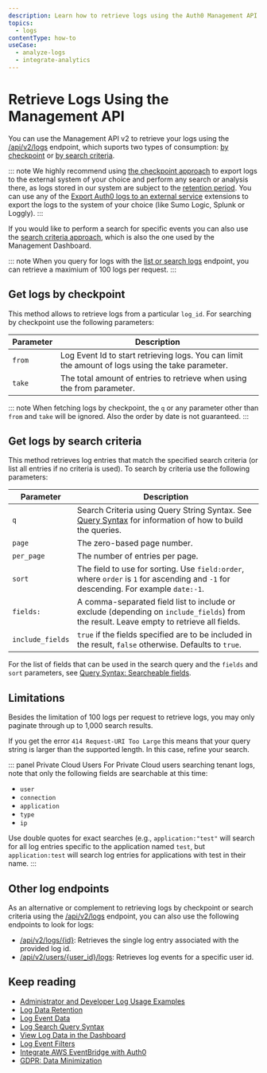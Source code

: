 ```yaml
---
description: Learn how to retrieve logs using the Auth0 Management API get_logs endpoint by checkpoint or by search criteria. 
topics:
  - logs
contentType: how-to
useCase:
  - analyze-logs
  - integrate-analytics
---
```


# Retrieve Logs Using the Management API

You can use the Management API v2 to retrieve your logs using the [/api/v2/logs](/api/v2#!/Logs/get_logs) endpoint, which suports two types of consumption: [by checkpoint](/logs#get-logs-by-checkpoint) or [by search criteria](#get-logs-by-search-criteria).

::: note
We highly recommend using [the checkpoint approach](#get-logs-by-checkpoint) to export logs to the external system of your choice and perform any search or analysis there, as logs stored in our system are subject to the [retention period](/logs/references/log-data-retention). You can use any of the [Export Auth0 logs to an external service](/extensions#export-auth0-logs-to-an-external-service) extensions to export the logs to the system of your choice (like Sumo Logic, Splunk or Loggly).
:::

If you would like to perform a search for specific events you can also use the [search criteria approach](#get-logs-by-search-criteria), which is also the one used by the Management Dashboard.

::: note
When you query for logs with the [list or search logs](/api/v2#!/Logs/get_logs) endpoint, you can retrieve a maximium of 100 logs per request.
:::

## Get logs by checkpoint

This method allows to retrieve logs from a particular `log_id`. For searching by checkpoint use the following parameters:

| Parameter | Description |
| -- | -- |
| `from` | Log Event Id to start retrieving logs. You can limit the amount of logs using the take parameter. |
| `take` | The total amount of entries to retrieve when using the from parameter. |

::: note
When fetching logs by checkpoint, the `q` or any parameter other than `from` and `take` will be ignored. Also the order by date is not guaranteed.
:::

## Get logs by search criteria

This method retrieves log entries that match the specified search criteria (or list all entries if no criteria is used). To search by criteria use the following parameters:

| Parameter | Description |
| -- | -- |
| `q` | Search Criteria using Query String Syntax. See [Query Syntax](/logs/references/query-syntax) for information of how to build the queries. |
| `page` | The zero-based page number. |
| `per_page` | The number of entries per page. |
| `sort` | The field to use for sorting. Use `field:order`, where `order` is `1` for ascending and `-1` for descending. For example `date:-1`. |
| `fields:` | A comma-separated field list to include or exclude (depending on `include_fields`) from the result. Leave empty to retrieve all fields. |
| `include_fields` | `true` if the fields specified are to be included in the result, `false` otherwise. Defaults to `true`. |

For the list of fields that can be used in the search query and the `fields` and `sort` parameters, see [Query Syntax: Searcheable fields](logs/references/query-syntax#searchable-fields).

## Limitations

Besides the limitation of 100 logs per request to retrieve logs, you may only paginate through up to 1,000 search results.

If you get the error `414 Request-URI Too Large` this means that your query string is larger than the supported length. In this case, refine your search.

::: panel Private Cloud Users
For Private Cloud users searching tenant logs, note that only the following fields are searchable at this time: 

* `user`
* `connection`
* `application`
* `type`
* `ip`

Use double quotes for exact searches (e.g., `application:"test"` will search for all log entries specific to the application named `test`, but `application:test` will search log entries for applications with test in their name.
:::

## Other log endpoints

As an alternative or complement to retrieving logs by checkpoint or search criteria using the [/api/v2/logs](/api/v2#!/Logs/get_logs) endpoint, you can also use the following endpoints to look for logs:

* [/api/v2/logs/{id}](/api/v2#!/Logs/get_logs_by_id): Retrieves the single log entry associated with the provided log id.
* [/api/v2/users/{user_id}/logs](/api/v2#!/Users/get_logs_by_user): Retrieves log events for a specific user id.

## Keep reading

* [Administrator and Developer Log Usage Examples](/logs/concepts/logs-admins-devs)
* [Log Data Retention](/logs/references/log-data-retention)
* [Log Event Data](/logs/references/log-event-data)
* [Log Search Query Syntax](/logs/references/query-syntax)
* [View Log Data in the Dashboard](/logs/guides/view-log-data-dashboard)
* [Log Event Filters](/logs/references/log-event-filters)
* [Integrate AWS EventBridge with Auth0](/integrations/aws-eventbridge)
* [GDPR: Data Minimization](/compliance/gdpr/features-aiding-compliance/data-minimization)